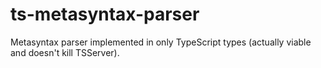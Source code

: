 # ts-metasyntax-parser
Metasyntax parser implemented in only TypeScript types (actually viable and doesn't kill TSServer).
